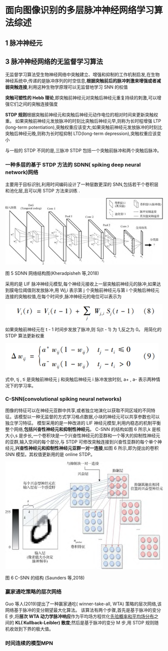 # 面向图像识别的多层脉冲神经网络学习算法综述

## 1 脉冲神经元 

## 3 脉冲神经网络的无监督学习算法  

无监督学习算法受生物神经网络中突触建立、增强和抑制的工作机制启发,在生物神经系统中,传递的是脉冲序列的时空信息,**根据突触前后的脉冲刺激来增强或者减弱突触连接**,利用这种生物学原理可以无监督地学习 SNN 的权值  

**突触可塑性的 Hebb 理论**,即突触前神经元对突触后神经元重复持续的刺激,可以增强它们之间的突触连接强度  

**STDP 规则**根据突触前神经元和突触后神经元动作电位的相对时间来更新突触权重。 如果突触前神经元发放脉冲的时刻比突触后神经元早,则称为长时程增强 LTP (long-term potentiation),突触权重应该变大;如果突触前神经元发放脉冲的时刻比突触后神经元晚,则称为长时程抑制 LTD(long-term depression),突触权重应该变小  

与一般的 STDP 不同的是,三脉冲 STDP 包括一个突触前脉冲和两个突触后脉冲。  

### 一种多层的基于 STDP 方法的 SDNN( spiking deep neural network)网络

主要用于目标识别,利用时间编码设计了一种层数更深的 SNN,包括若干个卷积层和池化层,且可以用 STDP 方法来训练  .

<img src="面向图像识别的多层脉冲神经网络学习算法综述.assets/image-20231127171422555.png" alt="image-20231127171422555" style="zoom:80%;" />

图 5  SDNN 网络结构图(Kheradpisheh 等,2018) 

采用的是 LIF 脉冲神经元模型,每个神经元接收上一层突触前神经元的脉冲,如果达到膜电位阈值则发放脉冲,用 Wj,i 表示第 j 个突触前神经元与第 i 个突触后神经元连接的突触权值,在每个时间步,脉冲神经元的电位可以表示为

<img src="面向图像识别的多层脉冲神经网络学习算法综述.assets/image-20231127171607611.png" alt="image-20231127171607611" style="zoom:80%;" />

如果突触前神经元在 t - 1 时间步发放了脉冲,则 Sj(t - 1) 为 1,反之为 0。 用简化的 STDP 算法更新权重

<img src="面向图像识别的多层脉冲神经网络学习算法综述.assets/image-20231127171637235.png" alt="image-20231127171637235" style="zoom:80%;" />

式中, tj , ti 是突触前神经元 j 和突触后神经元 i 脉冲发放时刻, a+ , a- 表示两种情况下的学习率。  

### C-SNN(convolutional spiking neural networks)  

图像的特征可以在神经元亚群中共享,或者独立地演化以获取不同区域的不同特征。该模型以一种无监督的方式学习格点数据,小块的神经元可以共享参数也可以独立学习特征。 模型采用的是一种改进的 LIF 神经元模型,利用内稳态的机制平衡整个网络,**包括兴奋性神经元和抑制性神经元**。 C-SNN 的结构如图 6 所示,k 是核大小,s 是步长,一个卷积块是一个兴奋性神经元的亚群和一个等大的抑制性神经元的亚群,输入空间的每个部分,与 STDP 可修改突触连接到兴奋性亚群的每个单个神经元,**兴奋性神经元和抑制性神经元亚群一对一连接**,如图 6 所示,即为提出的卷积 SNN 模型。其权值更新用的是 online STDP。  

<img src="面向图像识别的多层脉冲神经网络学习算法综述.assets/image-20231127172128863.png" alt="image-20231127172128863" style="zoom:80%;" />

图 6 C-SNN 的结构 (Saunders 等,2018)  

### 赢家通吃策略的层次网络

Guo 等人(2019)提出了一种赢家通吃( winner-take-all, WTA) 策略的层次网络,该网络基于脉冲的变分期望最大化算法。 该算法有两个步骤,首先是基于脉冲的变分 E 步,将**层次 WTA 动力学脉冲响应**作为平均场方程优化<u>先验概率和平均场分布</u>之间的 **KL( Kullback-Leibler) 散度**;然后是基于脉冲的变分 M 步,用 STDP 规则随机收敛到下界的极大值。 



### 时间连续的模型MPN



